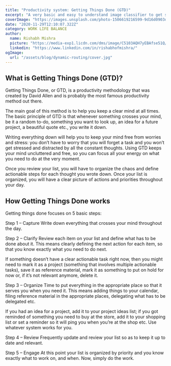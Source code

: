 ```yaml
---
title: "Productivity system: Getting Things Done (GTD)"
excerpt: "A very basic and easy to understand image classifier to get started with deep learning using images. We will be using Dense layer to set the baseline accuracy before moving to convolutional network and compare both the results."
coverImage: "https://images.unsplash.com/photo-1506619216599-9d16d0903dfd?ixlib=rb-1.2.1&ixid=MXwxMjA3fDB8MHxwaG90by1wYWdlfHx8fGVufDB8fHw%3D&auto=format&fit=crop&w=749&q=80"
date: "2020-11-29T12:10:07.322Z"
category: WORK LIFE BALANCE
author:
  name: Rishabh Mishra
  picture: "https://media-exp1.licdn.com/dms/image/C5103AQH7yEBAfse51Q/profile-displayphoto-shrink_400_400/0/1530745719516?e=1615420800&v=beta&t=iiWBPfTwh5mb9omHC653_vB4xMGX8tanHd2vzvJ2bhk"
  linkedin: "https://www.linkedin.com/in/rishabhofmishra/"
ogImage:
  url: "/assets/blog/dynamic-routing/cover.jpg"
---
```


## What is Getting Things Done (GTD)?

Getting Things Done, or GTD, is a productivity methodology that was created by David Allen and is probably the most famous productivity method out there.

The main goal of this method is to help you keep a clear mind at all times. The basic principle of GTD is that whenever something crosses your mind, be it a random to-do, something you want to look up, an idea for a future project, a beautiful quote etc., you write it down.

Writing everything down will help you to keep your mind free from worries and stress: you don’t have to worry that you will forget a task and you won’t get stressed and distracted by all the constant thoughts. Using GTD keeps your mind uncluttered and free, so you can focus all your energy on what you need to do at the very moment.

Once you review your list, you will have to organize the chaos and define actionable steps for each thought you wrote down. Once your list is organized, you will have a clear picture of actions and priorities throughout your day.

## How Getting Things Done works

Getting things done focuses on 5 basic steps:

Step 1 – Capture
Write down everything that crosses your mind throughout the day.

Step 2 – Clarify
Review each item on your list and define what has to be done about it. This means clearly defining the next action for each item, so that you know exactly what you need to do next.

If something doesn’t have a clear actionable task right now, then you might need to mark it as a project (something that involves multiple actionable tasks), save it as reference material, mark it as something to put on hold for now or, if it’s not relevant anymore, delete it.

Step 3 – Organize
Time to put everything in the appropriate place so that it serves you when you need it. This means adding things to your calendar, filing reference material in the appropriate places, delegating what has to be delegated etc.

If you had an idea for a project, add it to your project ideas list; if you got reminded of something you need to buy at the store, add it to your shopping list or set a reminder so it will ping you when you’re at the shop etc. Use whatever system works for you.

Step 4 – Review
Frequently update and review your list so as to keep it up to date and relevant.

Step 5 – Engage
At this point your list is organized by priority and you know exactly what to work on, and when. Now, simply do the work.
